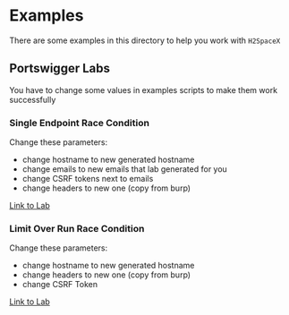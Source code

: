 # Examples

There are some examples in this directory to help you work with `H2SpaceX`

## Portswigger Labs
You have to change some values in examples scripts to make them work successfully

### Single Endpoint Race Condition
Change these parameters:
- change hostname to new generated hostname
- change emails to new emails that lab generated for you
- change CSRF tokens next to emails
- change headers to new one (copy from burp)


[Link to Lab](https://portswigger.net/web-security/race-conditions/lab-race-conditions-single-endpoint)

### Limit Over Run Race Condition
Change these parameters:
- change hostname to new generated hostname
- change headers to new one (copy from burp)
- change CSRF Token

[Link to Lab](https://portswigger.net/web-security/race-conditions/lab-race-conditions-limit-overrun)
